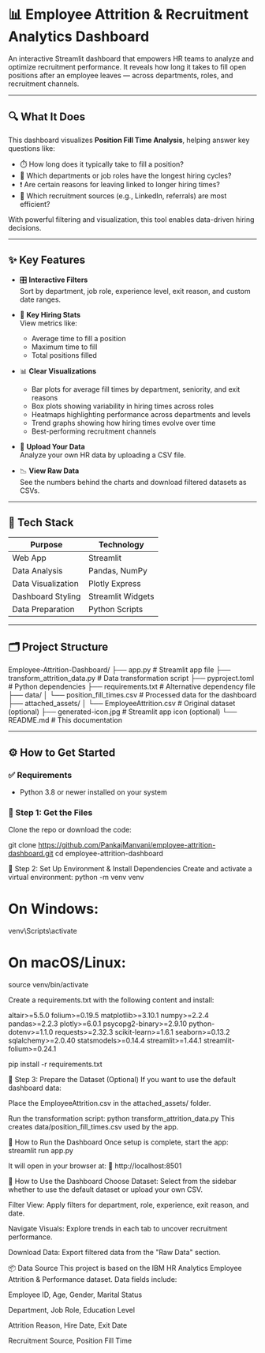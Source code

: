 # 📊 Employee Attrition & Recruitment Analytics Dashboard

An interactive Streamlit dashboard that empowers HR teams to analyze and optimize recruitment performance. It reveals how long it takes to fill open positions after an employee leaves — across departments, roles, and recruitment channels.

---

## 🔍 What It Does

This dashboard visualizes **Position Fill Time Analysis**, helping answer key questions like:

- ⏱️ How long does it typically take to fill a position?
- 🏢 Which departments or job roles have the longest hiring cycles?
- ❗ Are certain reasons for leaving linked to longer hiring times?
- 🧲 Which recruitment sources (e.g., LinkedIn, referrals) are most efficient?

With powerful filtering and visualization, this tool enables data-driven hiring decisions.

---

## ✨ Key Features

- 🎛 **Interactive Filters**  
  Sort by department, job role, experience level, exit reason, and custom date ranges.

- 🔢 **Key Hiring Stats**  
  View metrics like:
  - Average time to fill a position
  - Maximum time to fill
  - Total positions filled

- 📊 **Clear Visualizations**  
  - Bar plots for average fill times by department, seniority, and exit reasons  
  - Box plots showing variability in hiring times across roles  
  - Heatmaps highlighting performance across departments and levels  
  - Trend graphs showing how hiring times evolve over time  
  - Best-performing recruitment channels

- 📁 **Upload Your Data**  
  Analyze your own HR data by uploading a CSV file.

- 📉 **View Raw Data**  
  See the numbers behind the charts and download filtered datasets as CSVs.

---

## 🧰 Tech Stack

| Purpose              | Technology                  |
|----------------------|-----------------------------|
| Web App              | Streamlit                   |
| Data Analysis        | Pandas, NumPy               |
| Data Visualization   | Plotly Express              |
| Dashboard Styling    | Streamlit Widgets           |
| Data Preparation     | Python Scripts              |

---

## 🗂️ Project Structure

Employee-Attrition-Dashboard/
├── app.py # Streamlit app file
├── transform_attrition_data.py # Data transformation script
├── pyproject.toml # Python dependencies
├── requirements.txt # Alternative dependency file
├── data/
│ └── position_fill_times.csv # Processed data for the dashboard
├── attached_assets/
│ └── EmployeeAttrition.csv # Original dataset (optional)
├── generated-icon.jpg # Streamlit app icon (optional)
└── README.md # This documentation


---

## ⚙️ How to Get Started

### ✅ Requirements

- Python 3.8 or newer installed on your system

### 🔁 Step 1: Get the Files

Clone the repo or download the code:

git clone https://github.com/PankajManvani/employee-attrition-dashboard.git
cd employee-attrition-dashboard

🧪 Step 2: Set Up Environment & Install Dependencies
Create and activate a virtual environment:
python -m venv venv
# On Windows:
venv\Scripts\activate
# On macOS/Linux:
source venv/bin/activate

Create a requirements.txt with the following content and install:

altair>=5.5.0
folium>=0.19.5
matplotlib>=3.10.1
numpy>=2.2.4
pandas>=2.2.3
plotly>=6.0.1
psycopg2-binary>=2.9.10
python-dotenv>=1.1.0
requests>=2.32.3
scikit-learn>=1.6.1
seaborn>=0.13.2
sqlalchemy>=2.0.40
statsmodels>=0.14.4
streamlit>=1.44.1
streamlit-folium>=0.24.1


pip install -r requirements.txt


🧾 Step 3: Prepare the Dataset (Optional)
If you want to use the default dashboard data:

Place the EmployeeAttrition.csv in the attached_assets/ folder.

Run the transformation script:
python transform_attrition_data.py
This creates data/position_fill_times.csv used by the app.


🚀 How to Run the Dashboard
Once setup is complete, start the app:
streamlit run app.py

It will open in your browser at:
📍 http://localhost:8501

🧭 How to Use the Dashboard
Choose Dataset: Select from the sidebar whether to use the default dataset or upload your own CSV.

Filter View: Apply filters for department, role, experience, exit reason, and date.

Navigate Visuals: Explore trends in each tab to uncover recruitment performance.

Download Data: Export filtered data from the "Raw Data" section.


📦 Data Source
This project is based on the IBM HR Analytics Employee Attrition & Performance dataset.
Data fields include:

Employee ID, Age, Gender, Marital Status

Department, Job Role, Education Level

Attrition Reason, Hire Date, Exit Date

Recruitment Source, Position Fill Time
